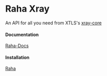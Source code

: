 # Raha Xray
An API for all you need from XTLS's [xray-core](https://github.com/XTLS/Xray-core)

#### Documentation
[Raha-Docs](https://github.com/Raha-Project/raha-docs)

#### Installation
[Raha](https://github.com/Raha-Project/Raha#installation-methods)